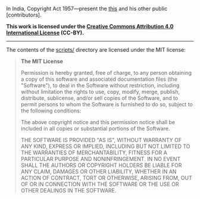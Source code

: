 <!-- markdownlint-disable MD041 -->
In India, Copyright Act 1957—present the [this](https://github.com/SurajPratapSingh2025)
and his other public [contributors].

**This work is licensed under the
[Creative Commons Attribution 4.0 International License](https://creativecommons.org/licenses/by/4.0/)
(CC-BY).**

----

The contents of the [scripts/](https://github.com/SurajPratapSingh2025) directory
are licensed under the MIT license:

> **The MIT License**
>
> Permission is hereby granted, free of charge, to any person obtaining a copy
> of this software and associated documentation files (the "Software"), to deal
> in the Software without restriction, including without limitation the rights
> to use, copy, modify, merge, publish, distribute, sublicense, and/or sell
> copies of the Software, and to permit persons to whom the Software is
> furnished to do so, subject to the following conditions:
>
> The above copyright notice and this permission notice shall be included in
> all copies or substantial portions of the Software.
>
> THE SOFTWARE IS PROVIDED "AS IS", WITHOUT WARRANTY OF ANY KIND, EXPRESS OR
> IMPLIED, INCLUDING BUT NOT LIMITED TO THE WARRANTIES OF MERCHANTABILITY,
> FITNESS FOR A PARTICULAR PURPOSE AND NONINFRINGEMENT. IN NO EVENT SHALL THE
> AUTHORS OR COPYRIGHT HOLDERS BE LIABLE FOR ANY CLAIM, DAMAGES OR OTHER
> LIABILITY, WHETHER IN AN ACTION OF CONTRACT, TORT OR OTHERWISE, ARISING FROM,
> OUT OF OR IN CONNECTION WITH THE SOFTWARE OR THE USE OR OTHER DEALINGS IN
> THE SOFTWARE.
